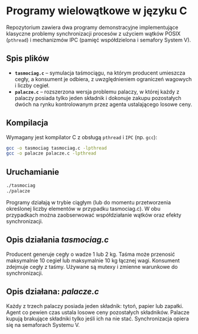 # Programy wielowątkowe w języku C

Repozytorium zawiera dwa programy demonstracyjne implementujące klasyczne problemy synchronizacji procesów z użyciem wątków POSIX (`pthread`) i mechanizmów IPC (pamięć współdzielona i semafory System V).

## Spis plików

- **`tasmociag.c`** – symulacja taśmociągu, na którym producent umieszcza cegły, a konsument je odbiera, z uwzględnieniem ograniczeń wagowych i liczby cegieł.
- **`palacze.c`** – rozszerzona wersja problemu palaczy, w której każdy z palaczy posiada tylko jeden składnik i dokonuje zakupu pozostałych dwóch na rynku kontrolowanym przez agenta ustalającego losowe ceny.

## Kompilacja

Wymagany jest kompilator C z obsługą `pthread` i `IPC` (np. `gcc`):

```bash
gcc -o tasmociag tasmociag.c -lpthread
gcc -o palacze palacze.c -lpthread
```

## Uruchamianie

```bash
./tasmociag
./palacze
```
Programy działają w trybie ciągłym (lub do momentu przetworzenia określonej liczby elementów w przypadku tasmociag.c). W obu przypadkach można zaobserwować współdziałanie wątków oraz efekty synchronizacji.

## Opis działania  *tasmociag.c*
Producent generuje cegły o wadze 1 lub 2 kg.
Taśma może przenosić maksymalnie 10 cegieł lub maksymalnie 10 kg łącznej wagi.
Konsument zdejmuje cegły z taśmy.
Używane są mutexy i zmienne warunkowe do synchronizacji.

## Opis działana: *palacze.c*
Każdy z trzech palaczy posiada jeden składnik: tytoń, papier lub zapałki.
Agent co pewien czas ustala losowe ceny pozostałych składników.
Palacze kupują brakujące składniki tylko jeśli ich na nie stać.
Synchronizacja opiera się na semaforach Systemu V.
